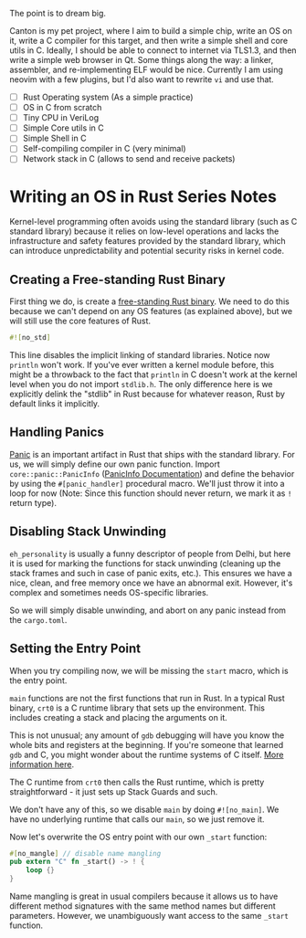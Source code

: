 The point is to dream big.

Canton is my pet project, where I aim to build a simple chip, write an OS on it, write a C compiler for this target, and then write a simple shell and core utils in C. Ideally, I should be able to connect to internet via TLS1.3, and then write a simple web browser in Qt. Some things along the way: a linker, assembler, and re-implementing ELF would be nice. Currently I am using neovim with a few plugins, but I'd also want to rewrite `vi` and use that. 

- [ ] Rust Operating system (As a simple practice)
- [ ] OS in C from scratch
- [ ] Tiny CPU in VeriLog
- [ ] Simple Core utils in C
- [ ] Simple Shell in C
- [ ] Self-compiling compiler in C (very minimal)
- [ ] Network stack in C (allows to send and receive packets)

# Writing an OS in Rust Series Notes

Kernel-level programming often avoids using the standard library (such as C standard library) because it relies on low-level operations and lacks the infrastructure and safety features provided by the standard library, which can introduce unpredictability and potential security risks in kernel code.

## Creating a Free-standing Rust Binary

First thing we do, is create a [free-standing Rust binary](https://os.phil-opp.com/freestanding-rust-binary/). We need to do this because we can't depend on any OS features (as explained above), but we will still use the core features of Rust.

```rust
#![no_std]
```

This line disables the implicit linking of standard libraries. Notice now `println` won't work. If you've ever written a kernel module before, this might be a throwback to the fact that `println` in C doesn't work at the kernel level when you do not import `stdlib.h`. The only difference here is we explicitly delink the "stdlib" in Rust because for whatever reason, Rust by default links it implicitly.

## Handling Panics

[Panic](https://doc.rust-lang.org/stable/book/ch09-01-unrecoverable-errors-with-panic.html) is an important artifact in Rust that ships with the standard library. For us, we will simply define our own panic function. Import `core::panic::PanicInfo` ([PanicInfo Documentation](https://doc.rust-lang.org/core/panic/struct.PanicInfo.html)) and define the behavior by using the `#[panic_handler]` procedural macro. We'll just throw it into a loop for now (Note: Since this function should never return, we mark it as `!` return type).

## Disabling Stack Unwinding

`eh_personality` is usually a funny descriptor of people from Delhi, but here it is used for marking the functions for stack unwinding (cleaning up the stack frames and such in case of panic exits, etc.). This ensures we have a nice, clean, and free memory once we have an abnormal exit. However, it's complex and sometimes needs OS-specific libraries.

So we will simply disable unwinding, and abort on any panic instead from the `cargo.toml`.

## Setting the Entry Point

When you try compiling now, we will be missing the `start` macro, which is the entry point.

`main` functions are not the first functions that run in Rust. In a typical Rust binary, `crt0` is a C runtime library that sets up the environment. This includes creating a stack and placing the arguments on it.

This is not unusual; any amount of `gdb` debugging will have you know the whole bits and registers at the beginning. If you're someone that learned `gdb` and C, you might wonder about the runtime systems of C itself. [More information here](https://stackoverflow.com/questions/42728239/runtime-system-in-c).

The C runtime from `crt0` then calls the Rust runtime, which is pretty straightforward - it just sets up Stack Guards and such.

We don't have any of this, so we disable `main` by doing `#![no_main]`. We have no underlying runtime that calls our `main`, so we just remove it.

Now let's overwrite the OS entry point with our own `_start` function:

```rust
#[no_mangle] // disable name mangling
pub extern "C" fn _start() -> ! {
    loop {}
}
```

Name mangling is great in usual compilers because it allows us to have different method signatures with the same method names but different parameters. However, we unambiguously want access to the same `_start` function.
